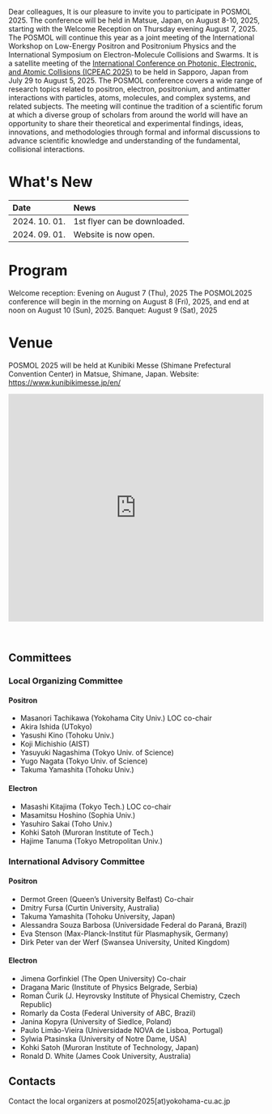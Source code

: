 Dear colleagues,
It is our pleasure to invite you to participate in POSMOL 2025.
The conference will be held in Matsue, Japan, on August 8-10, 2025, starting with the Welcome Reception on Thursday evening August 7, 2025.
The POSMOL will continue this year as a joint meeting of the International Workshop on Low-Energy Positron and Positronium Physics and the International Symposium on Electron-Molecule Collisions and Swarms. It is a satellite meeting of the [International Conference on Photonic, Electronic, and Atomic Collisions (ICPEAC 2025)](https://www.icpeac2025.jp/) to be held in Sapporo, Japan from July 29 to August 5, 2025.
The POSMOL conference covers a wide range of research topics related to positron, electron, positronium, and antimatter interactions with particles, atoms, molecules, and complex systems, and related subjects. The meeting will continue the tradition of a scientific forum at which a diverse group of scholars from around the world will have an opportunity to share their theoretical and experimental findings, ideas, innovations, and methodologies through formal and informal discussions to advance scientific knowledge and understanding of the fundamental, collisional interactions.

# What's New

| Date | News |
| :--- | :--- |
| 2024. 10. 01. | 1st flyer can be downloaded. |
| 2024. 09. 01. | Website is now open. |

# Program

Welcome reception: Evening on August 7 (Thu), 2025
The POSMOL2025 conference will begin in the morning on August 8 (Fri), 2025, and end at noon on August 10 (Sun), 2025.
Banquet: August 9 (Sat), 2025

# Venue

POSMOL 2025 will be held at Kunibiki Messe (Shimane Prefectural Convention Center) in Matsue, Shimane, Japan. Website: https://www.kunibikimesse.jp/en/

<iframe src="https://www.google.com/maps/embed?pb=!1m18!1m12!1m3!1d3249.4204822192482!2d133.06448737577838!3d35.46913897265648!2m3!1f0!2f0!3f0!3m2!1i1024!2i768!4f13.1!3m3!1m2!1s0x355704f9c4225ce7%3A0x49a62337fdb0fc13!2z44GP44Gr44Gz44GN44Oh44OD44K7!5e0!3m2!1sen!2sen!4v1723410009418!5m2!1sen!2sen" width="600" height="450" style="border:0;margin-bottom:30px; max-width: 100%;" allowfullscreen="" loading="lazy" referrerpolicy="no-referrer-when-downgrade"></iframe>

## Committees

### Local Organizing Committee

#### Positron

- Masanori Tachikawa (Yokohama City Univ.) LOC co-chair
- Akira Ishida (UTokyo)
- Yasushi Kino (Tohoku Univ.)
- Koji Michishio (AIST)
- Yasuyuki Nagashima (Tokyo Univ. of Science)
- Yugo Nagata (Tokyo Univ. of Science)
- Takuma Yamashita (Tohoku Univ.)

#### Electron

- Masashi Kitajima (Tokyo Tech.) LOC co-chair
- Masamitsu Hoshino (Sophia Univ.)
- Yasuhiro Sakai (Toho Univ.)
- Kohki Satoh (Muroran Institute of Tech.)
- Hajime Tanuma (Tokyo Metropolitan Univ.)

### International Advisory Committee

#### Positron

- Dermot Green (Queen’s University Belfast) Co-chair
- Dmitry Fursa (Curtin University, Australia)
- Takuma Yamashita (Tohoku University, Japan)
- Alessandra Souza Barbosa (Universidade Federal do Paraná, Brazil)
- Eva Stenson (Max-Planck-Institut für Plasmaphysik, Germany)
- Dirk Peter van der Werf (Swansea University, United Kingdom)

#### Electron

- Jimena Gorfinkiel (The Open University) Co-chair
- Dragana Maric (Institute of Physics Belgrade, Serbia)
- Roman Čurik (J. Heyrovsky Institute of Physical Chemistry, Czech Republic)
- Romarly da Costa (Federal University of ABC, Brazil)
- Janina Kopyra (University of Siedlce, Poland)
- Paulo Limão-Vieira (Universidade NOVA de Lisboa, Portugal)
- Sylwia Ptasinska (University of Notre Dame, USA)
- Kohki Satoh (Muroran Institute of Technology, Japan)
- Ronald D. White (James Cook University, Australia)

## Contacts

Contact the local organizers at posmol2025[at)yokohama-cu.ac.jp